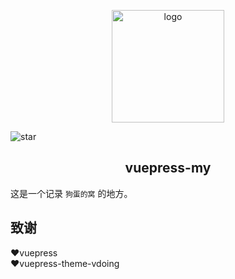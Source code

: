<p align="center"><a href="https://www.mayang2124616.cn" target="_blank" rel="noopener noreferrer"><img width="180" src="https://vkceyugu.cdn.bspapp.com/VKCEYUGU-0102aaac-fe31-4677-8c8c-c910d78b20ad/26e05cc3-1c3b-4169-869e-7a375e3afa80.png" alt="logo"></a></p>


![star](https://img.shields.io/github/stars/mayang542799675/github-picture)


<h2 align="center">vuepress-my</h2>


这是一个记录 `狗蛋的窝` 的地方。


## 致谢
:heart:vuepress  
:heart:vuepress-theme-vdoing

